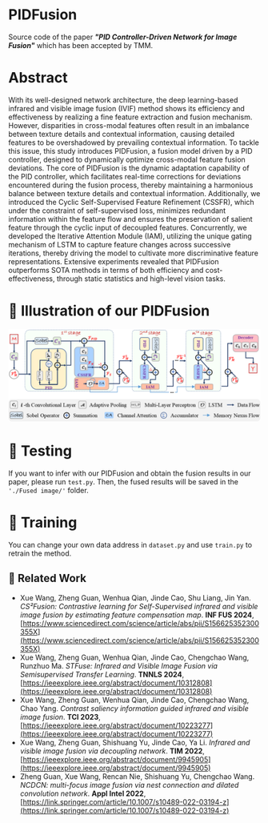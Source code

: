 # PIDFusion
Source code of the paper ***"PID Controller-Driven Network for Image Fusion"*** which has been accepted by TMM.

# Abstract
With its well-designed network architecture, the deep learning-based infrared and visible image fusion (IVIF) method shows its efficiency and effectiveness by realizing a fine feature extraction and fusion mechanism. However, disparities in cross-modal features often result in an imbalance between texture details and contextual information, causing detailed features to be overshadowed by prevailing contextual information. To tackle this issue, this study introduces PIDFusion, a fusion model driven by a PID controller, designed to dynamically optimize cross-modal feature fusion deviations. The core of PIDFusion is the dynamic adaptation capability of the PID controller, which facilitates real-time corrections for deviations encountered during the fusion process, thereby maintaining a harmonious balance between texture details and contextual information. 
Additionally, we introduced the Cyclic Self-Supervised Feature Refinement (CSSFR), which under the constraint of self-supervised loss, minimizes redundant information within the feature flow and ensures the preservation of salient feature through the cyclic input of decoupled features. Concurrently, we developed the Iterative Attention Module (IAM), utilizing the unique gating mechanism of LSTM to capture feature changes across successive iterations, thereby driving the model to cultivate more discriminative feature representations. Extensive experiments revealed that PIDFusion outperforms SOTA methods in terms of both efficiency and cost-effectiveness, through static statistics and high-level vision tasks. 
# :triangular_flag_on_post: Illustration of our PIDFusion
![The framework of PIDFusion](Image/Fig2.tif)

# :triangular_flag_on_post: Testing
If you want to infer with our PIDFusion and obtain the fusion results in our paper, please run ```test.py```.
Then, the fused results will be saved in the ```'./Fused image/'``` folder.

# :triangular_flag_on_post: Training
You can change your own data address in ```dataset.py``` and use ```train.py``` to retrain the method.




## 🚀 Related Work
- Xue Wang, Zheng Guan, Wenhua Qian, Jinde Cao, Shu Liang, Jin Yan. *CS²Fusion: Contrastive learning for Self-Supervised infrared and visible image fusion by estimating feature compensation map*. **INF FUS 2024**, [https://www.sciencedirect.com/science/article/abs/pii/S156625352300355X](https://www.sciencedirect.com/science/article/abs/pii/S156625352300355X)
- Xue Wang, Zheng Guan, Wenhua Qian, Jinde Cao, Chengchao Wang, Runzhuo Ma. *STFuse: Infrared and Visible Image Fusion via Semisupervised Transfer Learning*. **TNNLS 2024**, [https://ieeexplore.ieee.org/abstract/document/10312808](https://ieeexplore.ieee.org/abstract/document/10312808)
- Xue Wang, Zheng Guan, Wenhua Qian, Jinde Cao, Chengchao Wang, Chao Yang.  *Contrast saliency information guided infrared and visible image fusion*. **TCI 2023**, [https://ieeexplore.ieee.org/abstract/document/10223277](https://ieeexplore.ieee.org/abstract/document/10223277)
- Xue Wang, Zheng Guan, Shishuang Yu, Jinde Cao, Ya Li. *Infrared and visible image fusion via decoupling network*. **TIM 2022**, [https://ieeexplore.ieee.org/abstract/document/9945905](https://ieeexplore.ieee.org/abstract/document/9945905)
- Zheng Guan, Xue Wang, Rencan Nie, Shishuang Yu, Chengchao Wang. *NCDCN: multi-focus image fusion via nest connection and dilated convolution network*. **Appl Intel 2022**, [https://link.springer.com/article/10.1007/s10489-022-03194-z](https://link.springer.com/article/10.1007/s10489-022-03194-z)


